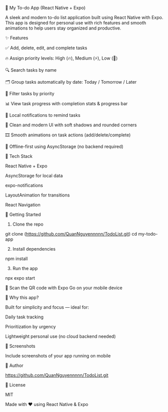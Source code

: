 📱 My To-do App (React Native + Expo)

A sleek and modern to-do list application built using React Native with Expo. This app is designed for personal use with rich features and smooth animations to help users stay organized and productive.

✨ Features

✅ Add, delete, edit, and complete tasks

🔥 Assign priority levels: High (🔥), Medium (⚡), Low (🧊)

🔍 Search tasks by name

🗂 Group tasks automatically by date: Today / Tomorrow / Later

🧠 Filter tasks by priority

📊 View task progress with completion stats & progress bar

🔔 Local notifications to remind tasks

🧼 Clean and modern UI with soft shadows and rounded corners

🎞 Smooth animations on task actions (add/delete/complete)

🚫 Offline-first using AsyncStorage (no backend required)

🧰 Tech Stack

React Native + Expo

AsyncStorage for local data

expo-notifications

LayoutAnimation for transitions

React Navigation

🚀 Getting Started

1. Clone the repo

git clone (https://github.com/QuanNguyennnnn/TodoList.git)
cd my-todo-app

2. Install dependencies

npm install

3. Run the app

npx expo start

📱 Scan the QR code with Expo Go on your mobile device

🧠 Why this app?

Built for simplicity and focus — ideal for:

Daily task tracking

Prioritization by urgency

Lightweight personal use (no cloud backend needed)

📸 Screenshots

Include screenshots of your app running on mobile

👤 Author

https://github.com/QuanNguyennnnn/TodoList.git

📄 License

MIT

Made with ❤️ using React Native & Expo
